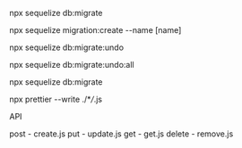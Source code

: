 npx sequelize db:migrate

npx sequelize migration:create --name [name]

npx sequelize db:migrate:undo

npx sequelize db:migrate:undo:all

npx sequelize db:migrate

npx prettier --write ./\*_/_.js

API

post - create.js
put - update.js
get - get.js
delete - remove.js
